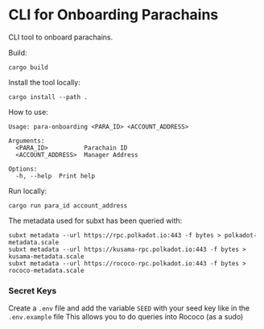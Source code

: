 # CLI for Onboarding Parachains
CLI tool to onboard parachains.

Build:
```shell
cargo build
```

Install the tool locally:
```shell
cargo install --path .
```

How to use:
```
Usage: para-onboarding <PARA_ID> <ACCOUNT_ADDRESS>

Arguments:
  <PARA_ID>          Parachain ID
  <ACCOUNT_ADDRESS>  Manager Address

Options:
  -h, --help  Print help
```

Run locally:
```shell
cargo run para_id account_address
```
The metadata used for subxt has been queried with:
```shell
subxt metadata --url https://rpc.polkadot.io:443 -f bytes > polkadot-metadata.scale
subxt metadata --url https://kusama-rpc.polkadot.io:443 -f bytes > kusama-metadata.scale
subxt metadata --url https://rococo-rpc.polkadot.io:443 -f bytes > rococo-metadata.scale
```

### Secret Keys
Create a `.env` file and add the variable `SEED` with your seed key like in the `.env.example` file
This allows you to do queries into Rococo (as a sudo)